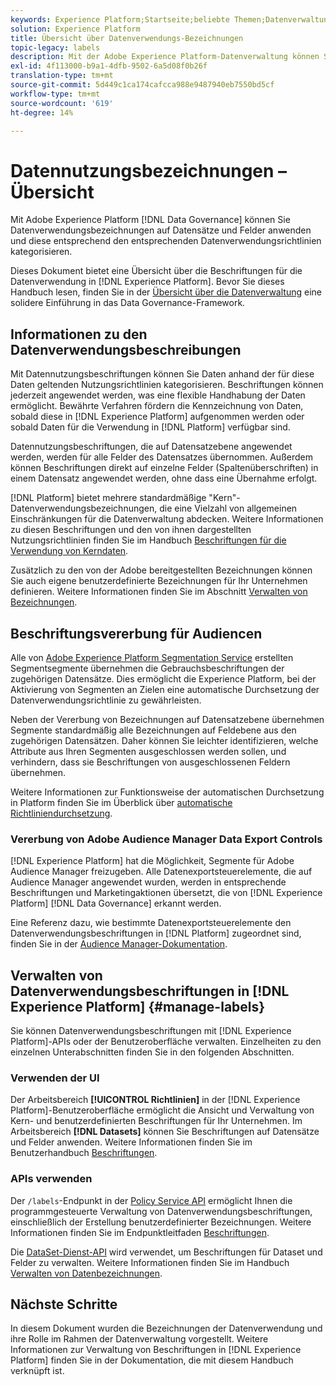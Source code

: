 ```yaml
---
keywords: Experience Platform;Startseite;beliebte Themen;Datenverwaltung;Datenverwendungsbeschriftung API;Policy-Dienst-API;Datenverwendungsbeschriftungen - Übersicht
solution: Experience Platform
title: Übersicht über Datenverwendungs-Bezeichnungen
topic-legacy: labels
description: Mit der Adobe Experience Platform-Datenverwaltung können Sie Datenverwendungsbeschriftungen auf Datensätze und Felder anwenden und diese entsprechend den jeweiligen Datenverwendungsrichtlinien kategorisieren. Dieses Dokument bietet einen Überblick über die Beschriftungen für die Datenverwendung in der Experience Platform.
exl-id: 4f113000-b9a1-4dfb-9502-6a5d08f0b26f
translation-type: tm+mt
source-git-commit: 5d449c1ca174cafcca988e9487940eb7550bd5cf
workflow-type: tm+mt
source-wordcount: '619'
ht-degree: 14%

---
```


# Datennutzungsbezeichnungen – Übersicht

Mit Adobe Experience Platform [!DNL Data Governance] können Sie Datenverwendungsbezeichnungen auf Datensätze und Felder anwenden und diese entsprechend den entsprechenden Datenverwendungsrichtlinien kategorisieren.

Dieses Dokument bietet eine Übersicht über die Beschriftungen für die Datenverwendung in [!DNL Experience Platform]. Bevor Sie dieses Handbuch lesen, finden Sie in der [Übersicht über die Datenverwaltung](../home.md) eine solidere Einführung in das Data Governance-Framework.

## Informationen zu den Datenverwendungsbeschreibungen

Mit Datennutzungsbeschriftungen können Sie Daten anhand der für diese Daten geltenden Nutzungsrichtlinien kategorisieren. Beschriftungen können jederzeit angewendet werden, was eine flexible Handhabung der Daten ermöglicht. Bewährte Verfahren fördern die Kennzeichnung von Daten, sobald diese in [!DNL Experience Platform] aufgenommen werden oder sobald Daten für die Verwendung in [!DNL Platform] verfügbar sind.

Datennutzungsbeschriftungen, die auf Datensatzebene angewendet werden, werden für alle Felder des Datensatzes übernommen. Außerdem können Beschriftungen direkt auf einzelne Felder (Spaltenüberschriften) in einem Datensatz angewendet werden, ohne dass eine Übernahme erfolgt.

[!DNL Platform] bietet mehrere standardmäßige &quot;Kern&quot;-Datenverwendungsbezeichnungen, die eine Vielzahl von allgemeinen Einschränkungen für die Datenverwaltung abdecken. Weitere Informationen zu diesen Beschriftungen und den von ihnen dargestellten Nutzungsrichtlinien finden Sie im Handbuch [Beschriftungen für die Verwendung von Kerndaten](reference.md).

Zusätzlich zu den von der Adobe bereitgestellten Bezeichnungen können Sie auch eigene benutzerdefinierte Bezeichnungen für Ihr Unternehmen definieren. Weitere Informationen finden Sie im Abschnitt [Verwalten von Bezeichnungen](#manage-labels).

## Beschriftungsvererbung für Audiencen

Alle von [Adobe Experience Platform Segmentation Service](../../segmentation/home.md) erstellten Segmentsegmente übernehmen die Gebrauchsbeschriftungen der zugehörigen Datensätze. Dies ermöglicht die Experience Platform, bei der Aktivierung von Segmenten an Zielen eine automatische Durchsetzung der Datenverwendungsrichtlinie zu gewährleisten.

Neben der Vererbung von Bezeichnungen auf Datensatzebene übernehmen Segmente standardmäßig alle Bezeichnungen auf Feldebene aus den zugehörigen Datensätzen. Daher können Sie leichter identifizieren, welche Attribute aus Ihren Segmenten ausgeschlossen werden sollen, und verhindern, dass sie Beschriftungen von ausgeschlossenen Feldern übernehmen.

Weitere Informationen zur Funktionsweise der automatischen Durchsetzung in Platform finden Sie im Überblick über [automatische Richtliniendurchsetzung](../enforcement/auto-enforcement.md).

### Vererbung von Adobe Audience Manager Data Export Controls

[!DNL Experience Platform] hat die Möglichkeit, Segmente für Adobe Audience Manager freizugeben. Alle Datenexportsteuerelemente, die auf Audience Manager angewendet wurden, werden in entsprechende Beschriftungen und Marketingaktionen übersetzt, die von [!DNL Experience Platform] [!DNL Data Governance] erkannt werden.

Eine Referenz dazu, wie bestimmte Datenexportsteuerelemente den Datenverwendungsbeschriftungen in [!DNL Platform] zugeordnet sind, finden Sie in der [Audience Manager-Dokumentation](https://experienceleague.adobe.com/docs/audience-manager/user-guide/implementation-integration-guides/integration-experience-platform/aam-aep-audience-sharing.html#aam-data-export-control-in-aep).

## Verwalten von Datenverwendungsbeschriftungen in [!DNL Experience Platform] {#manage-labels}

Sie können Datenverwendungsbeschriftungen mit [!DNL Experience Platform]-APIs oder der Benutzeroberfläche verwalten. Einzelheiten zu den einzelnen Unterabschnitten finden Sie in den folgenden Abschnitten.

### Verwenden der UI

Der Arbeitsbereich **[!UICONTROL Richtlinien]** in der [!DNL Experience Platform]-Benutzeroberfläche ermöglicht die Ansicht und Verwaltung von Kern- und benutzerdefinierten Beschriftungen für Ihr Unternehmen. Im Arbeitsbereich **[!DNL Datasets]** können Sie Beschriftungen auf Datensätze und Felder anwenden. Weitere Informationen finden Sie im Benutzerhandbuch [Beschriftungen](user-guide.md).

### APIs verwenden

Der `/labels`-Endpunkt in der [Policy Service API](https://www.adobe.io/apis/experienceplatform/home/api-reference.html#!acpdr/swagger-specs/dule-policy-service.yaml) ermöglicht Ihnen die programmgesteuerte Verwaltung von Datenverwendungsbeschriftungen, einschließlich der Erstellung benutzerdefinierter Bezeichnungen. Weitere Informationen finden Sie im Endpunktleitfaden [Beschriftungen](../api/labels.md).

Die [DataSet-Dienst-API](https://www.adobe.io/apis/experienceplatform/home/api-reference.html#!acpdr/swagger-specs/dataset-service.yaml) wird verwendet, um Beschriftungen für Dataset und Felder zu verwalten. Weitere Informationen finden Sie im Handbuch [Verwalten von Datenbezeichnungen](./dataset-api.md).

## Nächste Schritte

In diesem Dokument wurden die Bezeichnungen der Datenverwendung und ihre Rolle im Rahmen der Datenverwaltung vorgestellt. Weitere Informationen zur Verwaltung von Beschriftungen in [!DNL Experience Platform] finden Sie in der Dokumentation, die mit diesem Handbuch verknüpft ist.
